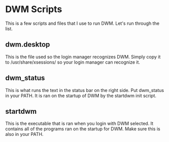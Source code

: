 DWM Scripts
===========
This is a few scripts and files that I use to run DWM. Let's run through the list.

dwm.desktop
-----------
This is the file used so the login manager recognizes DWM. Simply copy it to /usr/share/xsessions/ so your login manager can recognize it.

dwm_status
----------
This is what runs the text in the status bar on the right side. Put dwm_status in your PATH. It is ran on the startup of DWM by the startdwm init script.

startdwm
--------
This is the executable that is ran when you login with DWM selected. It contains all of the programs ran on the startup for DWM. Make sure this is also in your PATH.

